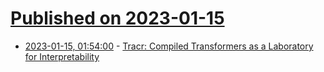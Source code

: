 # [Published on 2023-01-15](index.md)

* [2023-01-15, 01:54:00](https://lobste.rs/s/gt1dna/tracr_compiled_transformers_as) - [Tracr: Compiled Transformers as a Laboratory for Interpretability](https://arxiv.org/abs/2301.05062)
